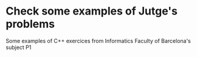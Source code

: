 # Check some examples of Jutge's problems 
Some examples of C++ exercices from Informatics Faculty of Barcelona's subject P1 
